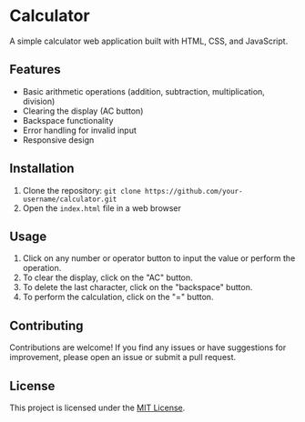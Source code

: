 # Calculator

A simple calculator web application built with HTML, CSS, and JavaScript.

## Features

- Basic arithmetic operations (addition, subtraction, multiplication, division)
- Clearing the display (AC button)
- Backspace functionality
- Error handling for invalid input
- Responsive design

## Installation

1. Clone the repository: `git clone https://github.com/your-username/calculator.git`
2. Open the `index.html` file in a web browser

## Usage

1. Click on any number or operator button to input the value or perform the operation.
2. To clear the display, click on the "AC" button.
3. To delete the last character, click on the "backspace" button.
4. To perform the calculation, click on the "=" button.

## Contributing

Contributions are welcome! If you find any issues or have suggestions for improvement, please open an issue or submit a pull request.

## License

This project is licensed under the [MIT License](LICENSE).
